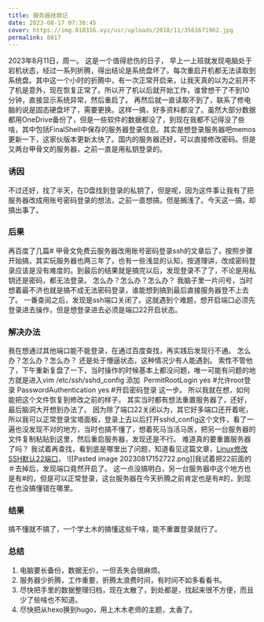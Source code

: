 ```yaml
---
title: 服务器拯救记
date: 2023-08-17 07:38:45
cover: https://img.010316.xyz/usr/uploads/2018/11/3561671962.jpg
permalink: 0817
---
```

2023年8月11日，周一。
这是一个值得悲伤的日子，
早上一上班就发现电脑处于宕机状态，经过一系列折腾，得出结论是系统盘坏了。每次重启开机都无法读取到系统盘。其中这一个小时的折腾中，有一次正常开启来，让我天真的以为之前开不了机是意外，现在恢复正常了。所以开了机以后就开始工作，谁曾想干了不到10分钟，直接显示系统异常，然后重启了。
再然后就一直读取不到了，联系了修电脑的说是固态硬盘坏了，需要更换。这样一搞，好多资料都没了。虽然大部分数据都用OneDrive备份了，但是一些软件的数据都没了，到现在我都不记得没了些啥，其中包括FinalShell中保存的服务器登录信息。其实是想登录服务器吧memos更新一下，这家伙版本更新太快了。国内的服务器还好，可以直接修改密码。但是又两台甲骨文的服务器，之前一直是用私钥登录的。
### 诱因
不过还好，找了半天，在D盘找到登录的私钥了，但是呢，因为这件事让我有了把服务器改成用账号密码登录的想法，之前一直想搞，但是搁浅了。今天这一搞，却搞出事了。
### 后果
再百度了几篇# 甲骨文免费云服务器改用账号密码登录ssh的文章后了，按照步骤开始搞，其实玩服务器也两三年了，也有一些浅显的认知，按道理讲，改成密码登录应该是没有难度的。到最后的结果就是搞完以后，发现登录不了了，不论是用私钥还是密码，都无法登录。
怎么办？怎么办？怎么办？
我脑子里一片问号，当时想着最不济也就是搞不成无法密码登录，谁能想到搞到最后直接服务器登不上去了。
一番查阅之后，发现是ssh端口关闭了。这就遇到个难题，想开启端口必须先登录进去操作，但是想登录进去必须是端口22开启状态。
### 解决办法
我在想通过其他端口能不能登录，在通过百度查找，再实践后发现行不通。
怎么办？怎么办？怎么办？
还是处于懵逼状态，这种情况少有人能遇到。
索性不管他了，下午重新复盘了一下，当时操作的时候基本上都没问题，唯一可能有问题的地方就是进入vim /etc/ssh/sshd_config 添加   PermitRootLogin yes #允许root登录 PasswordAuthentication yes #开启密码登录  这一步。
所以我就在想，如何能把这个文件恢复到修改之前的样子。
其实当时都有想法重置服务器了，还好，最后脑洞大开想到办法了。
因为除了端口22关闭以为，其它好多端口还开着呢，所以我可以正常登录宝塔面板，登录上去以后打开sshd_config这个文件，看了一遍也没发现不对的地方，当时也搞不懂了，想着死马当活马医，把另一台服务器的文件复制粘贴到这里，然后重启服务器，发现还是不行。
难道真的要重置服务器了吗？
我试着再查找，看到底是哪里出了问题，知道看见这篇文章，[Linux修改SSH默认22端口](https://blog.csdn.net/weixin_42170236/article/details/121976934)，
![[Pasted image 20230817152722.png]]我试着把22前面的＃去掉后，发现端口竟然开启了。
这一点没搞明白，另一台服务器中这个地方也是有#的，但是可以正常登录，这台服务器在今天折腾之前肯定也是有#的，到现在也没搞懂错在哪里。
### 结果
搞不懂就不搞了，一个学土木的搞懂这些干啥，能不重置登录就行了。
### 总结
1. 电脑要长备份，数据无价，一但丢失会很麻烦。
2. 服务器少折腾，工作重要，折腾太浪费时间，有时间不如多看看书。
3. 尽快把手里的数据整理归档，现在太散了，到处都是，找起来很不方便，而且少了些啥也不知道。
4. 尽快把从hexo换到hugo，用上木木老师的主题，太香了。